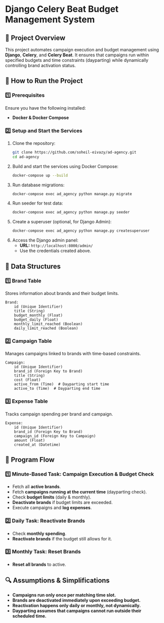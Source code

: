 # Django Celery Beat Budget Management System

## 📌 Project Overview
This project automates campaign execution and budget management using **Django**, **Celery**, and **Celery Beat**. It ensures that campaigns run within specified budgets and time constraints (dayparting) while dynamically controlling brand activation status.

## 🚀 How to Run the Project

### **1️⃣ Prerequisites**
Ensure you have the following installed:
- **Docker & Docker Compose**

### **2️⃣ Setup and Start the Services**
1. Clone the repository:
   ```bash
   git clone https://github.com/soheil-eivazy/ad-agency.git
   cd ad-agency
   ```
2. Build and start the services using Docker Compose:
   ```bash
   docker-compose up --build
   ```
3. Run database migrations:
   ```bash
   docker-compose exec ad_agency python manage.py migrate
   ```
4. Run seeder for test data:
   ```bash
   docker-compose exec ad_agency python manage.py seeder
   ```
5. Create a superuser (optional, for Django Admin):
   ```bash
   docker-compose exec ad_agency python manage.py createsuperuser
   ```
6. Access the Django admin panel:
   - **URL:** `http://localhost:8000/admin/`
   - Use the credentials created above.


## 📂 Data Structures

### **1️⃣ Brand Table**
Stores information about brands and their budget limits.
```plaintext
Brand:
    id (Unique Identifier)
    title (String)
    budget_monthly (Float)
    budget_daily (Float)
    monthly_limit_reached (Boolean)
    daily_limit_reached (Boolean)
```

### **2️⃣ Campaign Table**
Manages campaigns linked to brands with time-based constraints.
```plaintext
Campaign:
    id (Unique Identifier)
    brand_id (Foreign Key to Brand)
    title (String)
    cost (Float)
    active_from (Time)  # Dayparting start time
    active_to (Time)  # Dayparting end time
```

### **3️⃣ Expense Table**
Tracks campaign spending per brand and campaign.
```plaintext
Expense:
    id (Unique Identifier)
    brand_id (Foreign Key to Brand)
    campaign_id (Foreign Key to Campaign)
    amount (Float)
    created_at (Datetime)
```

## 🔄 Program Flow

### **1️⃣ Minute-Based Task: Campaign Execution & Budget Check**
- Fetch all **active brands**.
- Fetch **campaigns running at the current time** (dayparting check).
- Check **budget limits** (daily & monthly).
- **Deactivate brands** if budget limits are exceeded.
- Execute campaigns and **log expenses**.

### **2️⃣ Daily Task: Reactivate Brands**
- Check **monthly spending**.
- **Reactivate brands** if the budget still allows for it.

### **3️⃣ Monthly Task: Reset Brands**
- **Reset all brands** to active.

## 🔍 Assumptions & Simplifications
- **Campaigns run only once per matching time slot.**
- **Brands are deactivated immediately upon exceeding budget.**
- **Reactivation happens only daily or monthly, not dynamically.**
- **Dayparting assumes that campaigns cannot run outside their scheduled time.**


